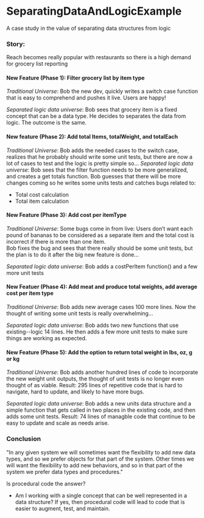 # SeparatingDataAndLogicExample
A case study in the value of separating data structures from logic

### Story: 

Reach becomes really popular with restaurants so there is a high demand for grocery list reporting 

#### New Feature (Phase 1): Filter grocery list by item type
_Traditional Universe_:
Bob the new dev, quickly writes a switch case function that is easy to comprehend and pushes it live. Users are happy!

_Separated logic data universe_:
Bob sees that grocery item is a fixed concept that can be a data type. He decides to separates the data from logic. The outcome is the same. 				

#### New feature (Phase 2): Add total Items, totalWeight, and totalEach 
_Traditional Universe_: 
Bob adds the needed cases to the switch case, realizes that he probably should write some unit tests, but there are now a lot of cases to test and the logic is pretty simple so…
_Separated logic data universe_:
Bob sees that the filter function needs to be more generalized, and creates a get totals function. Bob guesses that there will be more changes coming so he writes some units tests and catches bugs related to:
 - Total cost calculation 
 - Total item calculation 

#### New Feature (Phase 3): Add cost per itemType

_Traditional Universe_:
Some bugs come in from live:
Users don’t want each pound of bananas to be considered as a separate item and the total cost is incorrect if there is more than one item.	
Bob fixes the bug and sees that there really should be some unit tests, but the plan is to do it after the big new feature is done...

_Separated logic data universe_:
Bob adds a costPerItem function() and a few more unit tests

#### New Featuer (Phase 4): Add meat and produce total weights, add average cost per item type

_Traditional Universe_:
 Bob adds new average cases 100 more lines. Now the thought of writing some unit tests is really overwhelming... 

_Separated logic data universe_:
Bob adds two new functions that use existing--logic 14 lines. He then adds a few more unit tests to make sure things are working as expected.

#### New Feature (Phase 5): Add the option to return total weight in lbs, oz, g or kg

_Traditional Universe_:
Bob adds another hundred lines of code to incorporate the new weight unit outputs, the thought of unit tests is no longer even thought of as viable.
Result: 295 lines of repetitive code that is hard to navigate, hard to update, and likely to have more bugs.

_Separated logic data universe_:
Bob adds a new units data structure and a simple function that gets called in two places in the existing code, and then adds some unit tests. 
Result: 74 lines of managble code that continue to be easy to update and scale as needs arise.

### Conclusion

"In any given system we will sometimes want the flexibility to add new data types, and so we prefer objects for that part of the system. 
Other times we will want the flexibility to add new behaviors, and so in that part of the system we prefer data types and procedures."

Is procedural code the answer?
- Am I working with a single concept that can be well represented in a data structure? If yes, then procedural code will lead to code that is easier to augment, test, and maintain. 


